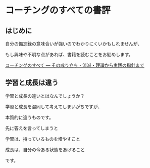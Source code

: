 # コーチングのすべての書評

## はじめに

自分の備忘録の意味合いが強いのでわかりにくいかもしれませんが、

もし興味や不明な点があれば、書籍を読むことをお勧めします。

[コーチングのすべて ― その成り立ち・流派・理論から実践の指針まで](https://amzn.to/2L2YScK)

## 学習と成長は違う

学習と成長の違いとはなんでしょうか？

学習と成長を混同して考えてしまいがちですが、

本質的に違うものです。

先に答えを言ってしまうと

学習は、持っているものを増やすこと

成長は、自分の今ある状態をあげること

です。
